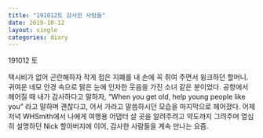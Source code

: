 ```yaml
---
title: "191012토 감사한 사람들"
date: 2019-10-12
layout: single
categories: diary
---
```


191012 토

택시비가 없어 곤란해하자 작게 접은 지폐를 내 손에 꼭 쥐여 주면서 윙크하던 할머니. 귀여운 네모 안경 속으로 맑은 눈에 인자한 웃음을 가진 소녀 같은 분이었다. 공항에서 헤어질 때 내가 감사하다고 말하자, “When you get old, help young people like you” 라고 말하며 괜찮다고, 어서 가라고 말씀하시던 모습을 마지막으로 헤어졌다. 어제 저녁 WHSmith에서 나에게 여행용 어댑터 살 곳을 알려주려고 약도까지 그려주며 열심히 설명하던 Nick 할아버지에 이어, 감사한 사람들을 계속 만나는 요즘.
